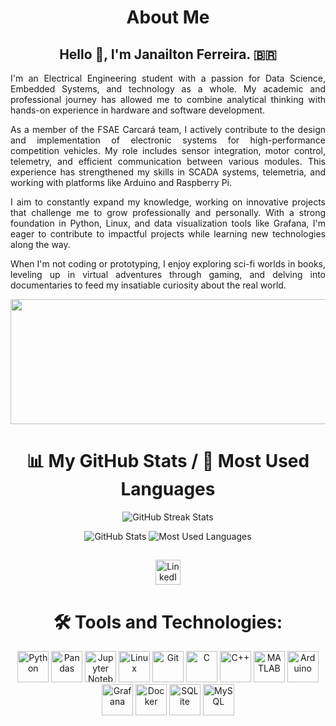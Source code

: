 <div align="center">
  
# About Me
## Hello 👋, I'm Janailton Ferreira. :brazil:

<div align="justify">

I'm an Electrical Engineering student with a passion for Data Science, Embedded Systems, and technology as a whole. My academic and professional journey has allowed me to combine analytical thinking with hands-on experience in hardware and software development.

As a member of the FSAE Carcará team, I actively contribute to the design and implementation of electronic systems for high-performance competition vehicles. My role includes sensor integration, motor control, telemetry, and efficient communication between various modules. This experience has strengthened my skills in SCADA systems, telemetria, and working with platforms like Arduino and Raspberry Pi.

I aim to constantly expand my knowledge, working on innovative projects that challenge me to grow professionally and personally. With a strong foundation in Python, Linux, and data visualization tools like Grafana, I'm eager to contribute to impactful projects while learning new technologies along the way.

When I'm not coding or prototyping, I enjoy exploring sci-fi worlds in books, leveling up in virtual adventures through gaming, and delving into documentaries to feed my insatiable curiosity about the real world.

</div>

<p align="center">
  <img width="1200" height="200" src="https://github-profile-trophy.vercel.app/?username=Janailton-eng&no-frame=true&theme=radical" alt="GitHub Trophies">
</p>

<div align="center">

##

# 📊 My GitHub Stats / 🚀 Most Used Languages

<p align="center">
  <img src="https://github-readme-streak-stats.herokuapp.com?user=Janailton-eng&theme=radical&hide_border=true&border_radius=5&card_width=800" alt="GitHub Streak Stats">
</p>

<p align="center">
  <img src="https://github-readme-stats.vercel.app/api?username=Janailton-eng&hide_border=true&show_icons=true&theme=radical" alt="GitHub Stats">
  <img src="https://github-readme-stats.vercel.app/api/top-langs/?username=Janailton-eng&hide_border=true&layout=compact&theme=radical" alt="Most Used Languages">
</p>

##

<div> 
  <a href="https://www.linkedin.com/in/janailton-ferreira-costa/" target="_blank">
    <img src="https://skillicons.dev/icons?i=linkedin" height="40" alt="LinkedIn">
  </a>
</div>

##

# 🛠️ Tools and Technologies:
<div align="center">
  <img src="https://cdn.jsdelivr.net/gh/devicons/devicon/icons/python/python-original.svg" height="50" alt="Python" title="Python" />
  <img src="https://cdn.jsdelivr.net/gh/devicons/devicon/icons/pandas/pandas-original-wordmark.svg" height="50" alt="Pandas" title="Pandas" />
  <img src="https://cdn.jsdelivr.net/gh/devicons/devicon/icons/jupyter/jupyter-original-wordmark.svg" height="50" alt="Jupyter Notebook" title="Jupyter Notebook" />
  <img src="https://cdn.jsdelivr.net/gh/devicons/devicon/icons/linux/linux-original.svg" height="50" alt="Linux" title="Linux" />
  <img src="https://cdn.jsdelivr.net/gh/devicons/devicon/icons/git/git-original.svg" height="50" alt="Git" title="Git" />
  <img src="https://cdn.jsdelivr.net/gh/devicons/devicon/icons/c/c-original.svg" height="50" alt="C" title="C" />
  <img src="https://cdn.jsdelivr.net/gh/devicons/devicon/icons/cplusplus/cplusplus-original.svg" height="50" alt="C++" title="C++" />
  <img src="https://cdn.jsdelivr.net/gh/devicons/devicon/icons/matlab/matlab-original.svg" height="50" alt="MATLAB" title="MATLAB" />
  <img src="https://cdn.jsdelivr.net/gh/devicons/devicon/icons/arduino/arduino-original.svg" height="50" alt="Arduino" title="Arduino" />
  <img src="https://cdn.jsdelivr.net/gh/devicons/devicon/icons/grafana/grafana-original.svg" height="50" alt="Grafana" title="Grafana" />
  <img src="https://cdn.jsdelivr.net/gh/devicons/devicon/icons/docker/docker-original.svg" height="50" alt="Docker" title="Docker" />
  <img src="https://cdn.jsdelivr.net/gh/devicons/devicon/icons/sqlite/sqlite-original.svg" height="50" alt="SQLite" title="SQLite" />
  <img src="https://cdn.jsdelivr.net/gh/devicons/devicon/icons/mysql/mysql-original-wordmark.svg" height="50" alt="MySQL" title="MySQL" />
</div>

</div>
